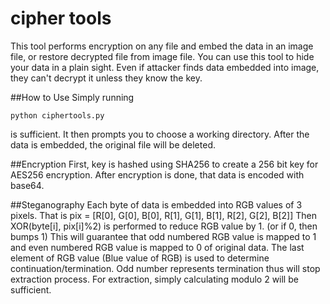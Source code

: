 # cipher tools
This tool performs encryption on any file and embed the data in an image file, or restore decrypted file from image file.
You can use this tool to hide your data in a plain sight. Even if attacker finds data embedded into image, they can't decrypt it unless they know the key.

##How to Use
Simply running
```
python ciphertools.py
```
is sufficient.
It then prompts you to choose a working directory.
After the data is embedded, the original file will be deleted.

##Encryption
First, key is hashed using SHA256 to create a 256 bit key for AES256 encryption.
After encryption is done, that data is encoded with base64.

##Steganography
Each byte of data is embedded into RGB values of 3 pixels.
That is pix = [R[0], G[0], B[0], R[1], G[1], B[1], R[2], G[2], B[2]]
Then XOR(byte[i], pix[i]%2) is performed to reduce RGB value by 1. (or if 0, then bumps 1)
This will guarantee that odd numbered RGB value is mapped to 1 and even numbered RGB value is mapped to 0 of original data.
The last element of RGB value (Blue value of RGB) is used to determine continuation/termination. Odd number represents termination thus will stop extraction process. For extraction, simply calculating modulo 2 will be sufficient.

